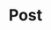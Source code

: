 ---
title: Post
layout: collection
permalink: /posts/
collection: posts
entries_layout: grid
classes: wide
header:
  overlay_color: "#5e616c"
  overlay_image: /assets/images/board.jpg
excerpt: >
 포스트<br />
---